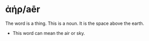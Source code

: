 # ἀήρ/aēr

The word is a thing. This is a noun. It is the space above the earth.

* This word can mean the air or sky. 

